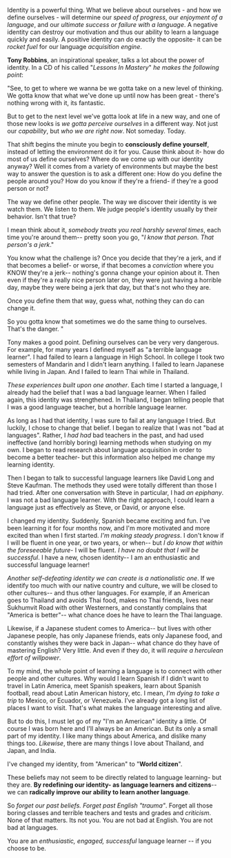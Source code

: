 Identity is a powerful thing. What we believe about ourselves - and how we define ourselves - will determine our *speed of progress*, our *enjoyment of a language*, and our *ultimate success or failure with a language*. A negative identity can destroy our motivation and thus our ability to learn a language quickly and easily. A positive identity can do exactly the opposite- it can be *rocket fuel* for our language *acquisition engine*.

**Tony Robbins**, an inspirational speaker, talks a lot about the power of identity. In a CD of his called "*Lessons In Mastery*" *he makes the following point*:

"See, to get to where we wanna be we gotta take on a new level of thinking. We gotta know that what we've done up until now has been great - there's nothing wrong with it, its fantastic.

But to get to the next level we've gotta look at life in a new way, and one of those new looks is *we gotta perceive ourselves* in a different way. Not just our *capability*, but *who we are right now*. Not someday. Today.

That shift begins the minute you begin to **consciously define yourself**, instead of letting the environment do it for you. Cause think about it- how do most of us define ourselves? Where do we come up with our identity anyway? Well it comes from a variety of environments but maybe the best way to answer the question is to ask a different one: How do you define the people around you? How do you know if they're a friend- if they're a good person or not?

The way we define other people. The way we discover their identity is we watch them. We listen to them. We judge people's identity usually by their behavior. Isn't that true?

I mean think about it, *somebody treats you real harshly several times*, each time you're around them-- pretty soon you go, "*I know that person. That person's a jerk*."

You know what the challenge is? Once you decide that they're a jerk, and if that becomes a belief- or worse, if that becomes a *conviction* where you KNOW they're a jerk-- nothing's gonna change your opinion about it. Then even if they're a really nice person later on, they were just having a horrible day, maybe they were being a jerk that day, but that's not who they are.

Once you define them that way, guess what, nothing they can do can change it.

So you gotta know that sometimes we do the same thing to ourselves. That's the danger. "

Tony makes a good point. Defining ourselves can be very very dangerous. For example, for many years I defined myself as "a terrible language learner". I had failed to learn a language in High School. In college I took two semesters of Mandarin and I didn't learn anything. I failed to learn Japanese while living in Japan. And I failed to learn Thai while in Thailand.

*These experiences built upon one another*. Each time I started a language, I already had the belief that I was a bad language learner. When I failed again, this identity was strengthened. In Thailand, I began telling people that I was a good language teacher, but a horrible language learner.

As long as I had that identity, I was sure to fail at any language I tried. But luckily, I chose to change that belief. I began to realize that I was not "bad at languages". Rather, I *had had* bad teachers in the past, and had used ineffective (and horribly boring) learning methods when studying on my own. I began to read research about language acquisition in order to become a better teacher- but this information also helped me change my learning identity.

Then I began to talk to successful language learners like David Long and Steve Kaufman. The methods they used were totally different than those I had tried. After one conversation with Steve in particular, I had *an epiphany*. I was not a bad language learner. With the right approach, I could learn a language just as effectively as Steve, or David, or anyone else.

I changed my identity. Suddenly, Spanish became exciting and fun. I've been learning it for four months now, and I'm more motivated and more excited than when I first started. *I'm making steady progress*. I don't know if I will be fluent in one year, or two years, or when-- but *I do know that within the foreseeable future*- I will be fluent. *I have no doubt that I will be successful*. I have a new, chosen identity-- I am an enthusiastic and successful language learner!

*Another self-defeating identity we can create is a nationalistic one*. If we identify too much with our native country and culture, we will be closed to other cultures-- and thus other languages. For example, if an American goes to Thailand and avoids Thai food, makes no Thai friends, lives near Sukhumvit Road with other Westerners, and constantly complains that "America is better"-- what chance does he have to learn the Thai language.

Likewise, if a Japanese student comes to America-- but lives with other Japanese people, has only Japanese friends, eats only Japanese food, and constantly wishes they were back in Japan-- what chance do they have of mastering English? Very little. And even if they do, it will *require a herculean effort of willpower*.

To my mind, the whole point of learning a language is to connect with other people and other cultures. Why would I learn Spanish if I didn't want to travel in Latin America, meet Spanish speakers, learn about Spanish football, read about Latin American history, etc. I mean, *I'm dying to take a trip* to Mexico, or Ecuador, or Venezuela. I've already got a long list of places I want to visit. That's what makes the language interesting and alive.

But to do this, I must let go of my "I'm an American" identity a little. Of course I was born here and I'll always be an American. But its only a small part of my identity. I like many things about America, and dislike many things too. *Likewise*, there are many things I love about Thailand, and Japan, and India.

I've changed my identity, from "American" to "**World citizen**".

These beliefs may not seem to be directly related to language learning- but they are. **By redefining our identity- as language learners and citizens**-- we can **radically improve our ability to learn another language**.

So *forget our past beliefs. Forget past English "trauma"*. Forget all those boring classes and terrible teachers and tests and grades and *criticism*. None of that matters. Its not you. You are not bad at English. You are not bad at languages.

You are an *enthusiastic, engaged, successful* language learner -- if you choose to be.